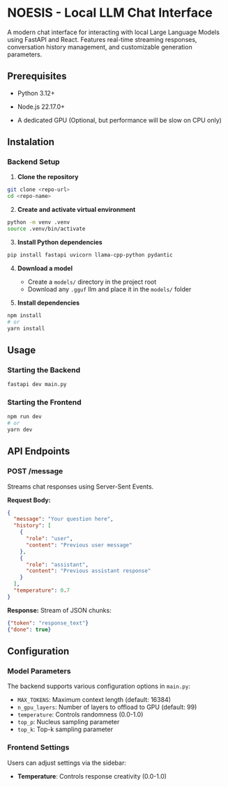 # NOESIS - Local LLM Chat Interface

A modern chat interface for interacting with local Large Language Models using FastAPI and React. Features real-time streaming responses, conversation history management, and customizable generation parameters.

## Prerequisites
- Python 3.12+

- Node.js 22.17.0+

- A dedicated GPU (Optional, but performance will be slow on CPU only)

## Instalation
### Backend Setup

1. **Clone the repository**
```bash
git clone <repo-url>
cd <repo-name>
```

2. **Create and activate virtual environment**
```bash
python -m venv .venv
source .venv/bin/activate
```

3. **Install Python dependencies**
```bash
pip install fastapi uvicorn llama-cpp-python pydantic
```

4. **Download a model**
    - Create a `models/` directory in the project root
    - Download any `.gguf` llm and place it in the `models/` folder

1. **Install dependencies**
```bash
npm install
# or
yarn install
```

## Usage

### Starting the Backend

```bash
fastapi dev main.py
```

### Starting the Frontend

```bash
npm run dev
# or
yarn dev
```

## API Endpoints

### POST /message

Streams chat responses using Server-Sent Events.

**Request Body:**

```json
{
  "message": "Your question here",
  "history": [
    {
      "role": "user",
      "content": "Previous user message"
    },
    {
      "role": "assistant", 
      "content": "Previous assistant response"
    }
  ],
  "temperature": 0.7
}
```

**Response:** Stream of JSON chunks:

```json
{"token": "response_text"}
{"done": true}
```

## Configuration

### Model Parameters

The backend supports various configuration options in `main.py`:

- `MAX_TOKENS`: Maximum context length (default: 16384)
- `n_gpu_layers`: Number of layers to offload to GPU (default: 99)
- `temperature`: Controls randomness (0.0-1.0)
- `top_p`: Nucleus sampling parameter
- `top_k`: Top-k sampling parameter


### Frontend Settings

Users can adjust settings via the sidebar:

- **Temperature**: Controls response creativity (0.0-1.0)